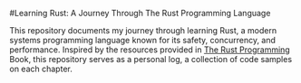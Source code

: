 #Learning Rust: A Journey Through The Rust Programming Language

This repository documents my journey through learning Rust, a modern systems programming language known for its safety, concurrency, and performance. Inspired by the resources provided in [The Rust Programming](!https://doc.rust-lang.org/book/) Book, this repository serves as a personal log, a collection of code samples on each chapter.
